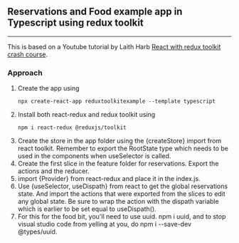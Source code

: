 ## Reservations and Food example app in Typescript using redux toolkit 
---

This is based on a Youtube tutorial by Laith Harb [React with redux toolkit crash course](https://www.youtube.com/watch?v=jR4fagDcvrc&t=2221s).

### Approach

1. Create the app using 
    ```
    npx create-react-app reduxtoolkitexample --template typescript
    ```
1. Install both react-redux and redux toolkit using
    ```
    npm i react-redux @reduxjs/toolkit
    ```
1. Create the store in the app folder using the {createStore} import from react toolkit. Remember to export the RootState type which needs to be used in the components when useSelector is called.
1. Create the first slice in the feature folder for reservations. Export the actions and the reducer.
1. import {Provider} from react-redux and place it in the index.js.
1. Use {useSelector, useDispath} from react to get the global reservations state. And import the actions that were exported from the slices to edit any global state. Be sure to wrap the action with the dispath variable which is earlier to be set equal to useDispath().
1. For this for the food bit, you'll need to use uuid. npm i uuid, and to stop visual studio code from yelling at you, do npm i --save-dev @types/uuid.
